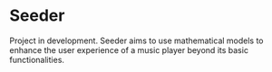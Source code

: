 # Seeder

Project in development. Seeder aims to use mathematical models to enhance the user experience of a music player beyond its basic functionalities.
